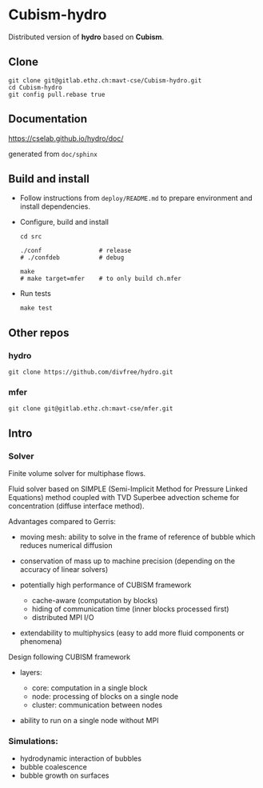 # Cubism-hydro

Distributed version of **hydro** based on **Cubism**.

## Clone

    git clone git@gitlab.ethz.ch:mavt-cse/Cubism-hydro.git
    cd Cubism-hydro
    git config pull.rebase true

## Documentation

<https://cselab.github.io/hydro/doc/>

generated from `doc/sphinx`

## Build and install

*   Follow instructions from `deploy/README.md` to
prepare environment and install dependencies.
*   Configure, build and install

     ```
     cd src

     ./conf                # release
     # ./confdeb           # debug 

     make
     # make target=mfer    # to only build ch.mfer
     ```

*   Run tests

     ```
     make test
     ```

## Other repos

### hydro

    git clone https://github.com/divfree/hydro.git 

### mfer

    git clone git@gitlab.ethz.ch:mavt-cse/mfer.git

## Intro

### Solver

Finite volume solver for multiphase flows.

Fluid solver based on SIMPLE 
(Semi-Implicit Method for Pressure Linked Equations) 
method coupled
with TVD Superbee advection scheme for concentration (diffuse interface method).

Advantages compared to Gerris:

* moving mesh: ability to solve in the frame of reference of bubble 
which reduces numerical diffusion 

* conservation of mass up to machine precision 
(depending on the accuracy of linear solvers)

* potentially high performance of CUBISM framework
  - cache-aware (computation by blocks)
  - hiding of communication time (inner blocks processed first)
  - distributed MPI I/O 

* extendability to multiphysics (easy to add more fluid components or phenomena)


Design following CUBISM framework 

* layers:   
  - core: computation in a single block
  - node: processing of blocks on a single node 
  - cluster: communication between nodes

* ability to run on a single node without MPI

### Simulations:

* hydrodynamic interaction of bubbles
* bubble coalescence
* bubble growth on surfaces


  
